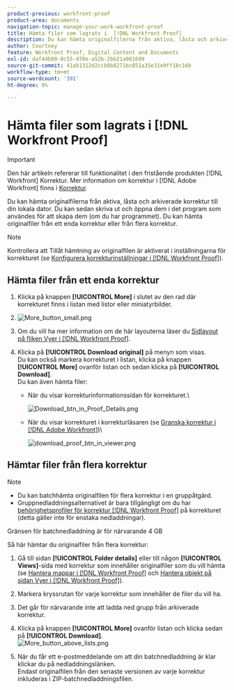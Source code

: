 ```yaml
---
product-previous: workfront-proof
product-area: documents
navigation-topic: manage-your-work-workfront-proof
title: Hämta filer som lagrats i  [!DNL Workfront Proof]
description: Du kan hämta originalfilerna från aktiva, låsta och arkiverade korrektur till din lokala dator. Du kan sedan skriva ut och öppna dem i det program som användes för att skapa dem (om du har programmet). Du kan hämta originalfiler från ett enda korrektur eller från flera korrektur.
author: Courtney
feature: Workfront Proof, Digital Content and Documents
exl-id: daf44b00-0c55-470e-a52b-2bb21a961699
source-git-commit: 41ab1312d2ccb8b8271bc851a35e31e9ff18c16b
workflow-type: tm+mt
source-wordcount: '391'
ht-degree: 0%

---
```


# Hämta filer som lagrats i [!DNL Workfront Proof]

>[!IMPORTANT]
>
>Den här artikeln refererar till funktionalitet i den fristående produkten [!DNL Workfront] Korrektur. Mer information om korrektur i [!DNL Adobe Workfront] finns i [Korrektur](../../../review-and-approve-work/proofing/proofing.md).

Du kan hämta originalfilerna från aktiva, låsta och arkiverade korrektur till din lokala dator. Du kan sedan skriva ut och öppna dem i det program som användes för att skapa dem (om du har programmet). Du kan hämta originalfiler från ett enda korrektur eller från flera korrektur.

>[!NOTE]
>
>Kontrollera att Tillåt hämtning av originalfilen är aktiverat i inställningarna för korrekturet (se [Konfigurera korrekturinställningar i [!DNL Workfront Proof]](../../../workfront-proof/wp-work-proofsfiles/manage-your-work/configure-proof-settings.md)).

## Hämta filer från ett enda korrektur

1. Klicka på knappen **[!UICONTROL More]** i slutet av den rad där korrekturet finns i listan med listor eller miniatyrbilder.
1. ![More_button_small.png](assets/more-button-small.png)

1. Om du vill ha mer information om de här layouterna läser du [Sidlayout på fliken Vyer i [!DNL Workfront Proof]](../../../workfront-proof/wp-work-proofsfiles/basic-features/page-layout-view.md).
1. Klicka på **[!UICONTROL Download original]** på menyn som visas.\
   Du kan också markera korrekturet i listan, klicka på knappen **[!UICONTROL More]** ovanför listan och sedan klicka på **[!UICONTROL Download]**.\
   Du kan även hämta filer:

   * När du visar korrekturinformationssidan för korrekturet.\

     ![Download_btn_in_Proof_Details.png](assets/download-btn-in-proof-details-350x32.png)

   * När du visar korrekturet i korrekturläsaren (se [Granska korrektur i [!DNL Adobe Workfront]](../../../review-and-approve-work/proofing/reviewing-proofs-within-workfront/review-proofs-in-wf.md))\

     ![download_proof_btn_in_viewer.png](assets/download-proof-btn-in-viewer.png)

## Hämtar filer från flera korrektur

>[!NOTE]
>
>* Du kan batchhämta originalfilen för flera korrektur i en gruppåtgärd.
>* Gruppnedladdningsalternativet är bara tillgängligt om du har [behörighetsprofiler för korrektur [!DNL Workfront Proof]](../../../workfront-proof/wp-acct-admin/account-settings/proof-perm-profiles-in-wp.md) på korrekturet (detta gäller inte för enstaka nedladdningar).
>



Gränsen för batchnedladdning är för närvarande 4 GB

Så här hämtar du originalfiler från flera korrektur:

1. Gå till sidan **[!UICONTROL Folder details]** eller till någon **[!UICONTROL Views]**-sida med korrektur som innehåller originalfiler som du vill hämta (se [Hantera mappar i [!DNL Workfront Proof]](../../../workfront-proof/wp-work-proofsfiles/organize-your-work/manage-folders.md) och [Hantera objekt på sidan Vyer i  [!DNL Workfront Proof]](../../../workfront-proof/wp-work-proofsfiles/manage-your-work/manage-items-on-views-page.md)).

1. Markera kryssrutan för varje korrektur som innehåller de filer du vill ha.
1. Det går för närvarande inte att ladda ned grupp från arkiverade korrektur.
1. Klicka på knappen **[!UICONTROL More]** ovanför listan och klicka sedan på **[!UICONTROL Download]**.\
   ![More_button_above_lists.png](assets/more-button-above-lists-350x42.png)

1. När du får ett e-postmeddelande om att din batchnedladdning är klar klickar du på nedladdningslänken.\
   Endast originalfilen från den senaste versionen av varje korrektur inkluderas i ZIP-batchnedladdningsfilen.
